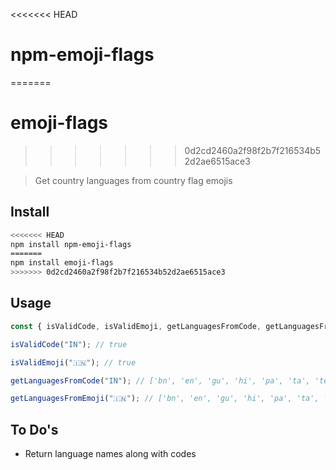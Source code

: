 <<<<<<< HEAD
# npm-emoji-flags
=======
# emoji-flags
>>>>>>> 0d2cd2460a2f98f2b7f216534b52d2ae6515ace3

> Get country languages from country flag emojis

## Install

```sh
<<<<<<< HEAD
npm install npm-emoji-flags
=======
npm install emoji-flags
>>>>>>> 0d2cd2460a2f98f2b7f216534b52d2ae6515ace3
```

## Usage

```js
const { isValidCode, isValidEmoji, getLanguagesFromCode, getLanguagesFromEmoji } = require("country-emoji-languages");

isValidCode("IN"); // true

isValidEmoji("🇮🇳"); // true

getLanguagesFromCode("IN"); // ['bn', 'en', 'gu', 'hi', 'pa', 'ta', 'te']

getLanguagesFromEmoji("🇮🇳"); // ['bn', 'en', 'gu', 'hi', 'pa', 'ta', 'te']
```

## To Do's

-   Return language names along with codes
